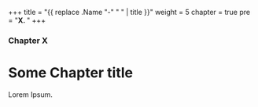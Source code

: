 +++
title = "{{ replace .Name "-" " " | title }}"
weight = 5
chapter = true
pre = "<b>X. </b>"
+++

### Chapter X

# Some Chapter title

Lorem Ipsum.